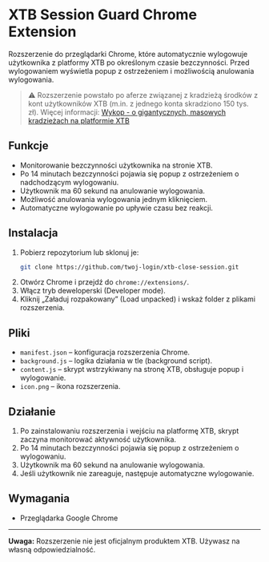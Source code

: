 # XTB Session Guard Chrome Extension

Rozszerzenie do przeglądarki Chrome, które automatycznie wylogowuje użytkownika z platformy XTB po określonym czasie bezczynności. Przed wylogowaniem wyświetla popup z ostrzeżeniem i możliwością anulowania wylogowania.

> ⚠️ Rozszerzenie powstało po aferze związanej z kradzieżą środków z kont użytkowników XTB (m.in. z jednego konta skradziono 150 tys. zł). Więcej informacji: [Wykop - o gigantycznych, masowych kradzieżach na platformie XTB](https://wykop.pl/link/7744253/o-gigantycznych-masowych-kradziezach-na-platformie-xtb)

## Funkcje
- Monitorowanie bezczynności użytkownika na stronie XTB.
- Po 14 minutach bezczynności pojawia się popup z ostrzeżeniem o nadchodzącym wylogowaniu.
- Użytkownik ma 60 sekund na anulowanie wylogowania.
- Możliwość anulowania wylogowania jednym kliknięciem.
- Automatyczne wylogowanie po upływie czasu bez reakcji.

## Instalacja
1. Pobierz repozytorium lub sklonuj je:
   ```bash
   git clone https://github.com/twoj-login/xtb-close-session.git
   ```
2. Otwórz Chrome i przejdź do `chrome://extensions/`.
3. Włącz tryb deweloperski (Developer mode).
4. Kliknij „Załaduj rozpakowany” (Load unpacked) i wskaż folder z plikami rozszerzenia.

## Pliki
- `manifest.json` – konfiguracja rozszerzenia Chrome.
- `background.js` – logika działania w tle (background script).
- `content.js` – skrypt wstrzykiwany na stronę XTB, obsługuje popup i wylogowanie.
- `icon.png` – ikona rozszerzenia.

## Działanie
1. Po zainstalowaniu rozszerzenia i wejściu na platformę XTB, skrypt zaczyna monitorować aktywność użytkownika.
2. Po 14 minutach bezczynności pojawia się popup z ostrzeżeniem o wylogowaniu.
3. Użytkownik ma 60 sekund na anulowanie wylogowania.
4. Jeśli użytkownik nie zareaguje, następuje automatyczne wylogowanie.

## Wymagania
- Przeglądarka Google Chrome

---

**Uwaga:** Rozszerzenie nie jest oficjalnym produktem XTB. Używasz na własną odpowiedzialność.
